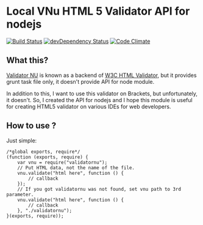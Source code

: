 # Local VNu HTML 5 Validator API for nodejs

[![Build Status](https://travis-ci.org/hysoftware/node-validator-nu.svg?branch=master)](https://travis-ci.org/hysoftware/node-validator-nu)
[![devDependency Status](https://david-dm.org/hysoftware/node-validator-nu/dev-status.svg)](https://david-dm.org/hysoftware/node-validator-nu#info=devDependencies)
[![Code Climate](https://codeclimate.com/github/hysoftware/node-validator-nu/badges/gpa.svg)](https://codeclimate.com/github/hysoftware/node-validator-nu)

## What this?

[Validator NU](http://validator.github.io/validator/) is known as a backend of [W3C HTML Validator](http://validator.w3.org/), but it provides grunt task file only, it doesn't provide API for node module.

In addition to this, I want to use this validator on Brackets, but unfortunately, it doesn't.
So, I created the API for nodejs and I hope this module is useful for creating HTML5 validator on various
IDEs for web developers.

## How to use ?
Just simple:

~~~~
/*global exports, require*/
(function (exports, require) {
    var vnu = require("validatornu");
    // Put HTML data, not the name of the file.
    vnu.validate("html here", function () {
        // callback
    });
    // If you got validatornu was not found, set vnu path to 3rd parameter.
    vnu.validate("html here", function () {
        // callback
    }, "./validatornu");
}(exports, require));
~~~~
